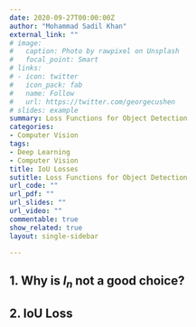 ```yaml
---
date: 2020-09-27T00:00:00Z
author: "Mohammad Sadil Khan"
external_link: ""
# image:
#   caption: Photo by rawpixel on Unsplash
#   focal_point: Smart
# links:
# - icon: twitter
#   icon_pack: fab
#   name: Follow
#   url: https://twitter.com/georgecushen
# slides: example
summary: Loss Functions for Object Detection
categories:
- Computer Vision
tags:
- Deep Learning
- Computer Vision
title: IoU Losses
sutitle: Loss Functions for Object Detection
url_code: ""
url_pdf: ""
url_slides: ""
url_video: ""
commentable: true
show_related: true
layout: single-sidebar

---
```


## 1. Why is $l_{n}$ not a good choice?


## 2. IoU Loss

